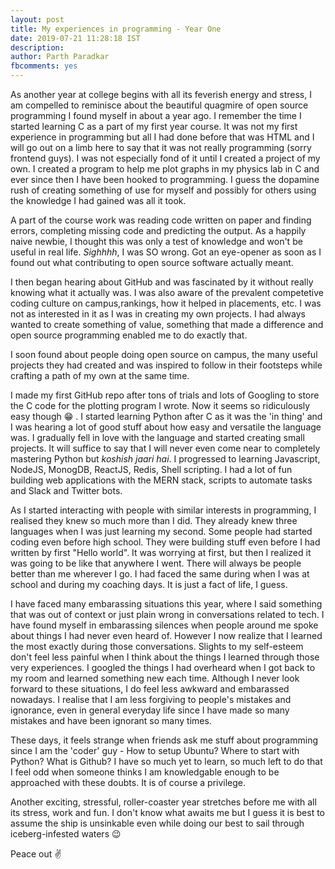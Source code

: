 ```yaml
---
layout: post
title: My experiences in programming - Year One
date: 2019-07-21 11:28:18 IST
description: 
author: Parth Paradkar
fbcomments: yes
---
```


As another year at college begins with all its feverish energy and stress, I am compelled to reminisce about the beautiful quagmire of open source programming I found myself in about a year ago. I remember the time I started learning C as a part of my first year course. It was not my first experience in programming but all I had done before that was HTML and I will go out on a limb here to say that it was not really programming (sorry frontend guys). I was not especially fond of it until I created a project of my own. I created a program to help me plot graphs in my physics lab in C and ever since then I have been hooked to programming. I guess the dopamine rush of creating something of use for myself and possibly for others using the knowledge I had gained was all it took.

A part of the course work was reading code written on paper and finding errors, completing missing code and predicting the output. As a happily naive newbie, I thought this was only a test of knowledge and won't be useful in real life. _Sighhhh_, I was SO wrong. Got an eye-opener as soon as I found out what contributing to open source software actually meant.

I then began hearing about GitHub and was fascinated by it without really knowing what it actually was. I was also aware of the prevalent competetive coding culture on campus,rankings, how it helped in placements, etc. I was not as interested in it as I was in creating my own projects. I had always wanted to create something of value, something that made a difference and open source programming enabled me to do exactly that.

I soon found about people doing open source on campus, the many useful projects they had created and was inspired to follow in their footsteps while crafting a path of my own at the same time.

I made my first GitHub repo after tons of trials and lots of Googling to store the C code for the plotting program I wrote. Now it seems so ridiculously easy though :grin: . I started learning Python after C as it was the 'in thing' and I was hearing a lot of good stuff about how easy and versatile the language was. I gradually fell in love with the language and started creating small projects. It will suffice to say that I will never even come near to completely mastering Python but _koshish jaari hai_. I progressed to learning Javascript, NodeJS, MonogDB, ReactJS, Redis, Shell scripting. I had a lot of fun building web applications with the MERN stack, scripts to automate tasks and Slack and Twitter bots.

As I started interacting with people with similar interests in programming, I realised they knew so much more than I did. They already knew three languages when I was just learning my second. Some people had started coding even before high school. They were building stuff even before I had written by first "Hello world". It was worrying at first, but then I realized it was going to be like that anywhere I went. There will always be people better than me wherever I go. I had faced the same during when I was at school and during my coaching days. It is just a fact of life, I guess.

I have faced many embarassing situations this year, where I said something that was out of context or just plain wrong in conversations related to tech. I have found myself in embarassing silences when people around me spoke about things I had never even heard of. However I now realize that I learned the most exactly during those conversations. Slights to my self-esteem don't feel less painful when I think about the things I learned through those very experiences. I googled the things I had overheard when I got back to my room and learned something new each time. Although I never look forward to these situations, I do feel less awkward and embarassed nowadays. I realise that I am less forgiving to people's mistakes and ignorance, even in general everyday life since I have made so many mistakes and have been ignorant so many times.

These days, it feels strange when friends ask me stuff about programming since I am the 'coder' guy - How to setup Ubuntu? Where to start with Python? What is Github? I have so much yet to learn, so much left to do that I feel odd when someone thinks I am knowledgable enough to be approached with these doubts. It is of course a privilege.

Another exciting, stressful, roller-coaster year stretches before me with all its stress, work and fun. I don't know what awaits me but I guess it is best to assume the ship is unsinkable even while doing our best to sail through iceberg-infested waters :wink:

Peace out :v:
